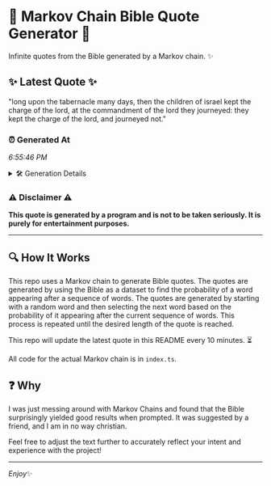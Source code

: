 # 📖 Markov Chain Bible Quote Generator 📖

Infinite quotes from the Bible generated by a Markov chain. ✨

## ✨ Latest Quote ✨
"long upon the tabernacle many days, then the children of israel kept the charge of the lord, at the commandment of the lord they journeyed: they kept the charge of the lord, and journeyed not."

### ⏰ Generated At
*6:55:46 PM*

<details>
    <summary>🛠️ Generation Details</summary>
    <p>
        <strong>🌱 Seed:</strong> long<br>
        <strong>🔄 Iterations:</strong> 34<br>
        <strong>📜 Context History:</strong><br>[ long ]: upon<br>[ long, upon ]: the<br>[ long, upon, the ]: tabernacle<br>[ long, upon, the, tabernacle ]: many<br>[ long, upon, the, tabernacle, many ]: days,<br>[ long, upon, the, tabernacle, many, days, ]: then<br>[ upon, the, tabernacle, many, days,, then ]: the<br>[ the, tabernacle, many, days,, then, the ]: children<br>[ tabernacle, many, days,, then, the, children ]: of<br>[ many, days,, then, the, children, of ]: israel<br>[ days,, then, the, children, of, israel ]: kept<br>[ then, the, children, of, israel, kept ]: the<br>[ the, children, of, israel, kept, the ]: charge<br>[ children, of, israel, kept, the, charge ]: of<br>[ of, israel, kept, the, charge, of ]: the<br>[ israel, kept, the, charge, of, the ]: lord,<br>[ kept, the, charge, of, the, lord, ]: at<br>[ the, charge, of, the, lord,, at ]: the<br>[ charge, of, the, lord,, at, the ]: commandment<br>[ of, the, lord,, at, the, commandment ]: of<br>[ the, lord,, at, the, commandment, of ]: the<br>[ lord,, at, the, commandment, of, the ]: lord<br>[ at, the, commandment, of, the, lord ]: they<br>[ the, commandment, of, the, lord, they ]: journeyed:<br>[ commandment, of, the, lord, they, journeyed: ]: they<br>[ of, the, lord, they, journeyed:, they ]: kept<br>[ the, lord, they, journeyed:, they, kept ]: the<br>[ lord, they, journeyed:, they, kept, the ]: charge<br>[ they, journeyed:, they, kept, the, charge ]: of<br>[ journeyed:, they, kept, the, charge, of ]: the<br>[ they, kept, the, charge, of, the ]: lord,<br>[ kept, the, charge, of, the, lord, ]: and<br>[ the, charge, of, the, lord,, and ]: journeyed<br>[ charge, of, the, lord,, and, journeyed ]: not.<br>
    </p>
</details>

### ⚠️ Disclaimer ⚠️
**This quote is generated by a program and is not to be taken seriously. It is purely for entertainment purposes.**

---

## 🔍 How It Works

This repo uses a Markov chain to generate Bible quotes. The quotes are generated by using the Bible as a dataset to find the probability of a word appearing after a sequence of words. The quotes are generated by starting with a random word and then selecting the next word based on the probability of it appearing after the current sequence of words. This process is repeated until the desired length of the quote is reached.

This repo will update the latest quote in this README every 10 minutes. ⏳

All code for the actual Markov chain is in `index.ts`.

## ❓ Why

I was just messing around with Markov Chains and found that the Bible surprisingly yielded good results when prompted. 
It was suggested by a friend, and I am in no way christian.

Feel free to adjust the text further to accurately reflect your intent and experience with the project!

---

*Enjoy*✨
